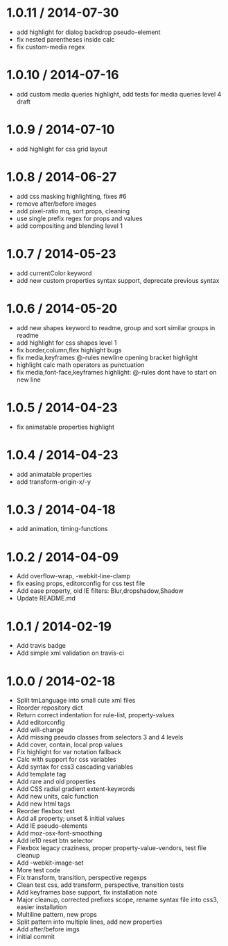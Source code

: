 
1.0.11 / 2014-07-30
==================

 * add highlight for dialog backdrop pseudo-element
 * fix nested parentheses inside calc
 * fix custom-media regex

1.0.10 / 2014-07-16
==================

 * add custom media queries highlight, add tests for media queries level 4 draft

1.0.9 / 2014-07-10
==================

 * add highlight for css grid layout

1.0.8 / 2014-06-27
==================

 * add css masking highlighting, fixes #6
 * remove after/before images
 * add pixel-ratio mq, sort props, cleaning
 * use single prefix regex for props and values
 * add compositing and blending level 1

1.0.7 / 2014-05-23
==================

 * add currentColor keyword
 * add new custom properties syntax support, deprecate previous syntax

1.0.6 / 2014-05-20
==================

 * add new shapes keyword to readme, group and sort similar groups in readme
 * add highlight for css shapes level 1
 * fix border,column,flex highlight bugs
 * fix media,keyframes @-rules newline opening bracket highlight
 * highlight calc math operators as punctuation
 * fix media,font-face,keyframes highlight: @-rules dont have to start on new line

1.0.5 / 2014-04-23
==================

 * fix animatable properties highlight

1.0.4 / 2014-04-23
==================

 * add animatable properties
 * add transform-origin-x/-y

1.0.3 / 2014-04-18
==================

 * add animation, timing-functions

1.0.2 / 2014-04-09
==================

 * Add overflow-wrap, -webkit-line-clamp
 * fix easing props, editorconfig for css test file
 * Add ease property, old IE filters: Blur,dropshadow,Shadow
 * Update README.md

1.0.1 / 2014-02-19
==================

 * Add travis badge
 * Add simple xml validation on travis-ci

1.0.0 / 2014-02-18
==================

 * Split tmLanguage into small cute xml files
 * Reorder repository dict
 * Return correct indentation for rule-list, property-values
 * Add editorconfig
 * Add will-change
 * Add missing pseudo classes from selectors 3 and 4 levels
 * Add cover, contain, local prop values
 * Fix highlight for var notation fallback
 * Calc with support for css variables
 * Add syntax for css3 cascading variables
 * Add template tag
 * Add rare and old properties
 * Add CSS radial gradient extent-keywords
 * Add new units, calc function
 * Add new html tags
 * Reorder flexbox test
 * Add all property; unset & initial values
 * Add IE pseudo-elements
 * Add moz-osx-font-smoothing
 * Add ie10 reset btn selector
 * Flexbox legacy craziness, proper property-value-vendors, test file cleanup
 * Add -webkit-image-set
 * More test code
 * Fix transform, transition, perspective regexps
 * Clean test css, add transform, perspective, transition tests
 * Add keyframes base support, fix installation note
 * Major cleanup, corrected prefixes scope, rename syntax file into css3, easier installation
 * Multiline pattern, new props
 * Split pattern into multiple lines, add new properties
 * Add after/before imgs
 * initial commit
